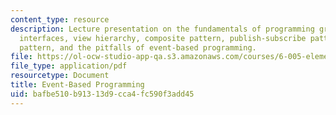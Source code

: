 ```yaml
---
content_type: resource
description: Lecture presentation on the fundamentals of programming graphical user
  interfaces, view hierarchy, composite pattern, publish-subscribe pattern, model-view-controller
  pattern, and the pitfalls of event-based programming.
file: https://ol-ocw-studio-app-qa.s3.amazonaws.com/courses/6-005-elements-of-software-construction-fall-2008/bafbe510b91313d9cca4fc590f3add45_MIT6_005f08_lec17.pdf
file_type: application/pdf
resourcetype: Document
title: Event-Based Programming
uid: bafbe510-b913-13d9-cca4-fc590f3add45
---
```

